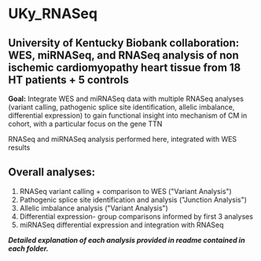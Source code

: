 # UKy_RNASeq
## University of Kentucky Biobank collaboration: WES, miRNASeq, and RNASeq analysis of non ischemic cardiomyopathy heart tissue from 18 HT patients + 5 controls

**Goal:** Integrate WES and miRNASeq data with multiple RNASeq analyses (variant calling, pathogenic splice site identification, allelic imbalance, differential expression) to gain functional insight into mechanism of CM in cohort, with a particular focus on the gene TTN

RNASeq and miRNASeq analysis performed here, integrated with WES results

## Overall analyses:
  1. RNASeq variant calling + comparison to WES ("Variant Analysis")
  2. Pathogenic splice site identification and analysis ("Junction Analysis")
  3. Allelic imbalance analysis ("Variant Analysis")
  4. Differential expression- group comparisons informed by first 3 analyses
  5. miRNASeq differential expression and integration with RNASeq
  
 ***Detailed explanation of each analysis provided in readme contained in each folder.***
